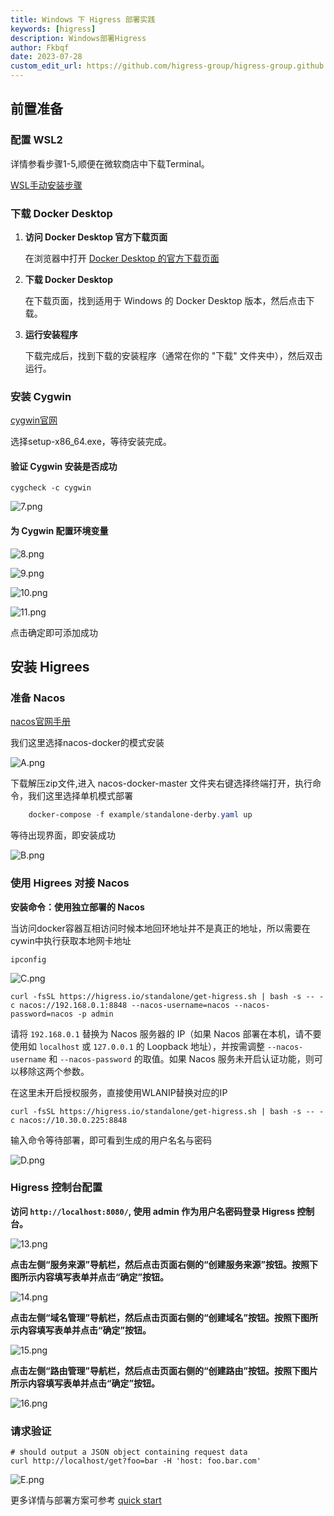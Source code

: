 ```yaml
---
title: Windows 下 Higress 部署实践
keywords: [higress]
description: Windows部署Higress
author: Fkbqf
date: 2023-07-28
custom_edit_url: https://github.com/higress-group/higress-group.github.io/blob/main/i18n/zh-cn/docusaurus-plugin-content-blog/DeployOnWindows.md
---
```

## 前置准备

###  配置 WSL2
详情参看步骤1-5,顺便在微软商店中下载Terminal。

[WSL手动安装步骤](https://learn.microsoft.com/zh-cn/windows/wsl/install-manual)

### 下载 Docker Desktop

1. **访问 Docker Desktop 官方下载页面**

   在浏览器中打开 [Docker Desktop 的官方下载页面](https://www.docker.com/products/docker-desktop)

2. **下载 Docker Desktop**

   在下载页面，找到适用于 Windows 的 Docker Desktop 版本，然后点击下载。

3. **运行安装程序**

   下载完成后，找到下载的安装程序（通常在你的 "下载" 文件夹中），然后双击运行。



### 安装 Cygwin

[cygwin官网](http://www.cygwin.com/)


选择setup-x86_64.exe，等待安装完成。


#### 验证 Cygwin 安装是否成功
```shell
cygcheck -c cygwin
```

![7.png](..%2F..%2F..%2Fstatic%2Fimg%2Fblog%2Fwindows%2Fpic%2F7.png)

#### 为 Cygwin 配置环境变量

![8.png](..%2F..%2F..%2Fstatic%2Fimg%2Fblog%2Fwindows%2Fpic%2F8.png)


![9.png](..%2F..%2F..%2Fstatic%2Fimg%2Fblog%2Fwindows%2Fpic%2F9.png)


![10.png](..%2F..%2F..%2Fstatic%2Fimg%2Fblog%2Fwindows%2Fpic%2F10.png)


![11.png](..%2F..%2F..%2Fstatic%2Fimg%2Fblog%2Fwindows%2Fpic%2F11.png)


点击确定即可添加成功


## 安装 Higrees

### 准备 Nacos 
[nacos官网手册](https://nacos.io/zh-cn/docs/v2/quickstart/quick-start-docker.html)

我们这里选择nacos-docker的模式安装

![A.png](..%2F..%2F..%2Fstatic%2Fimg%2Fblog%2Fwindows%2Fpic%2FA.png)

下载解压zip文件,进入 nacos-docker-master 文件夹右键选择终端打开，执行命令，我们这里选择单机模式部署

```powershell
    docker-compose -f example/standalone-derby.yaml up
```

等待出现界面，即安装成功

![B.png](..%2F..%2F..%2Fstatic%2Fimg%2Fblog%2Fwindows%2Fpic%2FB.png)

### 使用 Higrees 对接 Nacos
**安装命令：使用独立部署的 Nacos**

当访问docker容器互相访问时候本地回环地址并不是真正的地址，所以需要在cywin中执行获取本地网卡地址

```shell
ipconfig
```

![C.png](..%2F..%2F..%2Fstatic%2Fimg%2Fblog%2Fwindows%2Fpic%2FC.png)


```
curl -fsSL https://higress.io/standalone/get-higress.sh | bash -s -- -c nacos://192.168.0.1:8848 --nacos-username=nacos --nacos-password=nacos -p admin
```

请将 `192.168.0.1` 替换为 Nacos 服务器的 IP（如果 Nacos 部署在本机，请不要使用如 `localhost` 或 `127.0.0.1` 的 Loopback 地址），并按需调整 `--nacos-username` 和 `--nacos-password` 的取值。如果 Nacos 服务未开启认证功能，则可以移除这两个参数。


在这里未开启授权服务，直接使用WLANIP替换对应的IP
```shell
curl -fsSL https://higress.io/standalone/get-higress.sh | bash -s -- -c nacos://10.30.0.225:8848

```
输入命令等待部署，即可看到生成的用户名名与密码

![D.png](..%2F..%2F..%2Fstatic%2Fimg%2Fblog%2Fwindows%2Fpic%2FD.png)

### Higress 控制台配置

**访问 `http://localhost:8080/`, 使用 admin 作为用户名密码登录 Higress 控制台。**

![13.png](..%2F..%2F..%2Fstatic%2Fimg%2Fblog%2Fwindows%2Fpic%2F13.png)

**点击左侧“服务来源”导航栏，然后点击页面右侧的“创建服务来源”按钮。按照下图所示内容填写表单并点击“确定”按钮。**

![14.png](..%2F..%2F..%2Fstatic%2Fimg%2Fblog%2Fwindows%2Fpic%2F14.png)

**点击左侧“域名管理”导航栏，然后点击页面右侧的“创建域名”按钮。按照下图所示内容填写表单并点击“确定”按钮。**

![15.png](..%2F..%2F..%2Fstatic%2Fimg%2Fblog%2Fwindows%2Fpic%2F15.png)

**点击左侧“路由管理”导航栏，然后点击页面右侧的“创建路由”按钮。按照下图片所示内容填写表单并点击“确定”按钮。**

![16.png](..%2F..%2F..%2Fstatic%2Fimg%2Fblog%2Fwindows%2Fpic%2F16.png)

### 请求验证
```shell
# should output a JSON object containing request data 
curl http://localhost/get?foo=bar -H 'host: foo.bar.com'
```

![E.png](..%2F..%2F..%2Fstatic%2Fimg%2Fblog%2Fwindows%2Fpic%2FE.png)

更多详情与部署方案可参考 [quick start](https://higress.io/zh-cn/docs/user/quickstart)
